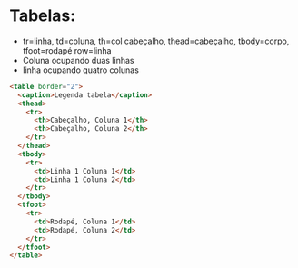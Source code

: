# Tabelas:

- tr=linha, td=coluna, th=col cabeçalho, thead=cabeçalho, tbody=corpo, tfoot=rodapé row=linha
- <td rowspan="2">Coluna ocupando duas linhas</td>
- <td colspan="4">linha ocupando quatro colunas</td> 

~~~html
<table border="2">
  <caption>Legenda tabela</caption>
  <thead>
    <tr>
      <th>Cabeçalho, Coluna 1</th>
      <th>Cabeçalho, Coluna 2</th>
    </tr>
  </thead>
  <tbody>
    <tr>
      <td>Linha 1 Coluna 1</td>
      <td>Linha 1 Coluna 2</td>
    </tr>
  </tbody>
  <tfoot>
    <tr>
      <td>Rodapé, Coluna 1</td>
      <td>Rodapé, Coluna 2</td>
    </tr>
  </tfoot>
</table>
~~~

